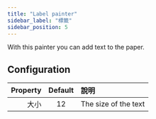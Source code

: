```yaml
---
title: "Label painter"
sidebar_label: "標籤"
sidebar_position: 5
---
```


With this painter you can add text to the paper.

## Configuration

| Property | Default | 說明                   |
| --------:|:-------:|:-------------------- |
|       大小 |   12    | The size of the text |
